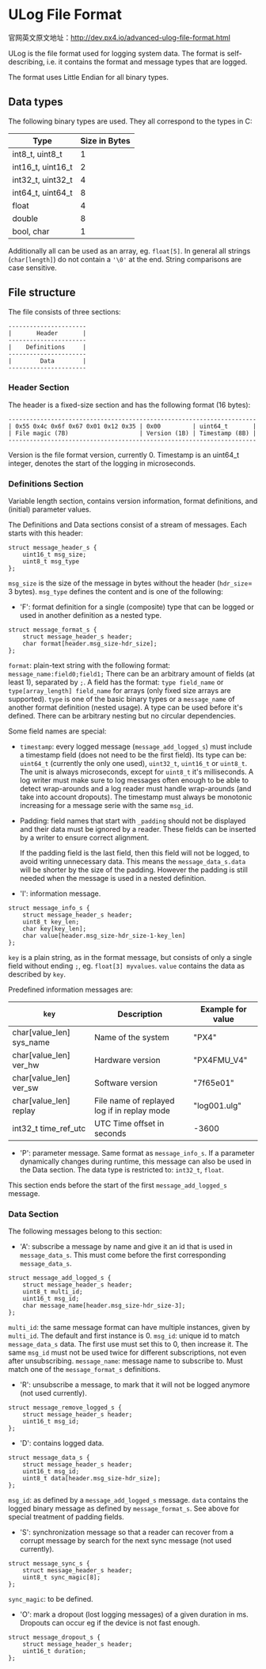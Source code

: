 # ULog File Format

官网英文原文地址：http://dev.px4.io/advanced-ulog-file-format.html

ULog is the file format used for logging system data. The format is
self-describing, i.e. it contains the format and message types that are logged.

The format uses Little Endian for all binary types.

## Data types

The following binary types are used. They all correspond to the types in C:

| Type              | Size in Bytes |
| ----------------- | ------------- |
| int8_t,  uint8_t  | 1             |
| int16_t, uint16_t | 2             |
| int32_t, uint32_t | 4             |
| int64_t, uint64_t | 8             |
| float             | 4             |
| double            | 8             |
| bool, char        | 1             |

Additionally all can be used as an array, eg. `float[5]`. In general all
strings (`char[length]`) do not contain a `'\0'` at the end. String comparisons
are case sensitive.

## File structure

The file consists of three sections:

```
----------------------
|       Header       |
----------------------
|    Definitions     |
----------------------
|        Data        |
----------------------
```

### Header Section

The header is a fixed-size section and has the following format (16 bytes):

```
----------------------------------------------------------------------
| 0x55 0x4c 0x6f 0x67 0x01 0x12 0x35 | 0x00         | uint64_t       |
| File magic (7B)                    | Version (1B) | Timestamp (8B) |
----------------------------------------------------------------------
```

Version is the file format version, currently 0. Timestamp is an
uint64_t integer, denotes the start of the logging in microseconds.

### Definitions Section

Variable length section, contains version information, format definitions, and
(initial) parameter values.

The Definitions and Data sections consist of a stream of messages. Each
starts with this header:

```
struct message_header_s {
	uint16_t msg_size;
	uint8_t msg_type
};
```

`msg_size` is the size of the message in bytes without the header
(`hdr_size`= 3 bytes). `msg_type` defines the content and is one of the
following:

- 'F': format definition for a single (composite) type that can be logged or
  used in another definition as a nested type.

```
struct message_format_s {
	struct message_header_s header;
	char format[header.msg_size-hdr_size];
};
```

  `format`: plain-text string with the following format: `message_name:field0;field1;`
  There can be an arbitrary amount of fields (at least 1), separated by `;`. A
  field has the format: `type field_name` or `type[array_length] field_name` for
  arrays (only fixed size arrays are supported). `type` is one of the basic
  binary types or a `message_name` of another format definition (nested usage).
  A type can be used before it's defined. There can be arbitrary nesting but no
  circular dependencies.

  Some field names are special:

- `timestamp`: every logged message (`message_add_logged_s`) must include a
  timestamp field (does not need to be the first field). Its type can be:
  `uint64_t` (currently the only one used), `uint32_t`, `uint16_t` or
  `uint8_t`. The unit is always microseconds, except for `uint8_t` it's
  milliseconds. A log writer must make sure to log messages often enough to be
  able to detect wrap-arounds and a log reader must handle wrap-arounds (and
  take into account dropouts). The timestamp must always be monotonic
  increasing for a message serie with the same `msg_id`.

- Padding: field names that start with `_padding` should not be displayed and
  their data must be ignored by a reader. These fields can be inserted by a
  writer to ensure correct alignment.

  If the padding field is the last field, then this field will not be logged,
  to avoid writing unnecessary data. This means the `message_data_s.data`
  will be shorter by the size of the padding. However the padding is still
  needed when the message is used in a nested definition.

- 'I': information message.

```
struct message_info_s {
	struct message_header_s header;
	uint8_t key_len;
	char key[key_len];
	char value[header.msg_size-hdr_size-1-key_len]
};
```

  `key` is a plain string, as in the format message, but consists of only a
  single field without ending `;`, eg. `float[3] myvalues`. `value` contains the
  data as described by `key`.

  Predefined information messages are:

| `key`                    | Description                              | Example for value |
| ------------------------ | ---------------------------------------- | ----------------- |
| char[value_len] sys_name | Name of the system                       | "PX4"             |
| char[value_len] ver_hw   | Hardware version                         | "PX4FMU_V4"       |
| char[value_len] ver_sw   | Software version                         | "7f65e01"         |
| char[value_len] replay   | File name of replayed log if in replay mode | "log001.ulg"      |
| int32_t time_ref_utc     | UTC Time offset in seconds               | -3600             |

- 'P': parameter message. Same format as `message_info_s`.
  If a parameter dynamically changes during runtime, this message can also be
  used in the Data section.
  The data type is restricted to: `int32_t`, `float`.

This section ends before the start of the first `message_add_logged_s` message.

### Data Section

The following messages belong to this section:

- 'A': subscribe a message by name and give it an id that is used in
  `message_data_s`. This must come before the first corresponding
  `message_data_s`.

```
struct message_add_logged_s {
	struct message_header_s header;
	uint8_t multi_id;
	uint16_t msg_id;
	char message_name[header.msg_size-hdr_size-3];
};
```

  `multi_id`: the same message format can have multiple instances, given by
  `multi_id`. The default and first instance is 0.
  `msg_id`: unique id to match `message_data_s` data. The first use must set
  this to 0, then increase it. The same `msg_id` must not be used twice for
  different subscriptions, not even after unsubscribing.
  `message_name`: message name to subscribe to. Must match one of the
  `message_format_s` definitions.

- 'R': unsubscribe a message, to mark that it will not be logged anymore (not
  used currently).

```
struct message_remove_logged_s {
	struct message_header_s header;
	uint16_t msg_id;
};
```

- 'D': contains logged data.

```
struct message_data_s {
	struct message_header_s header;
	uint16_t msg_id;
	uint8_t data[header.msg_size-hdr_size];
};
```

  `msg_id`: as defined by a `message_add_logged_s` message. `data` contains the
  logged binary message as defined by `message_format_s`. See above for special
  treatment of padding fields.

- 'S': synchronization message so that a reader can recover from a corrupt
  message by search for the next sync message (not used currently).

```
struct message_sync_s {
	struct message_header_s header;
	uint8_t sync_magic[8];
};
```

`sync_magic`: to be defined.

- 'O': mark a dropout (lost logging messages) of a given duration in ms.
  Dropouts can occur eg if the device is not fast enough.

```
struct message_dropout_s {
	struct message_header_s header;
	uint16_t duration;
};
```



